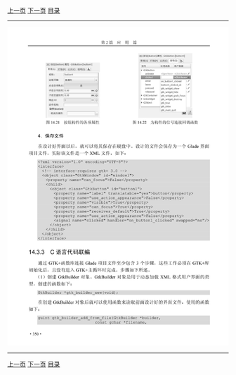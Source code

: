 [上一页](361.md) [下一页](363.md) [目录](../README.md)

***

![362](../images/362.png)

***

[上一页](361.md) [下一页](363.md) [目录](../README.md)
